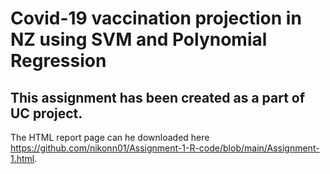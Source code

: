 
# Covid-19 vaccination projection in NZ using SVM and Polynomial Regression

## This assignment has been created as a part of UC project. 

The HTML report page can he downloaded here https://github.com/nikonn01/Assignment-1-R-code/blob/main/Assignment-1.html.
